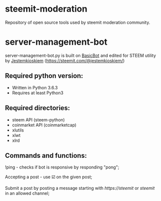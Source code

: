 # steemit-moderation
Repository of open source tools used by steemit moderation community.

# server-management-bot	
server-management-bot.py is built on [BasicBot](https://github.com/Habchy/BasicBot) and edited for STEEM utility by [Jestemkioskiem](https://github.com/Jestemkioskiem) (https://steemit.com/@jestemkioskiem/)

## Required python version:
* Written in Python 3.6.3
* Requires at least Python3

## Required directories:
* steem API (steem-python)
* coinmarket API (coinmarketcap)
* xlutils
* xlwt
* xlrd

## Commands and functions:

!ping - checks if bot is responsive by responding "pong";

Accepting a post - use :ballot_box_with_check: on the given post;

Submit a post by posting a message starting with *https://steemit* or *steemit* in an allowed channel;


